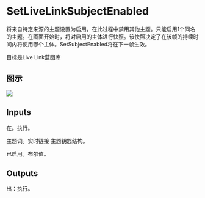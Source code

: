# SetLiveLinkSubjectEnabled

将来自特定来源的主题设置为启用，在此过程中禁用其他主题。只能启用1个同名的主题。在画面开始时，将对启用的主体进行快照。该快照决定了在该帧的持续时间内将使用哪个主体。SetSubjectEnabled将在下一帧生效。

目标是Live Link蓝图库

## 图示

![]($-20221218-19452755.png)

## Inputs

在。执行。

主题词。实时链接 主题钥匙结构。

已启用。布尔值。  

## Outputs

出：执行。
